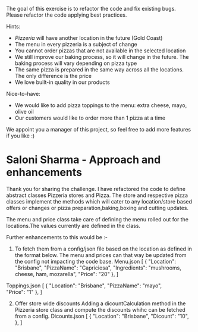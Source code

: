 The goal of this exercise is to refactor the code and fix existing bugs. Please refactor the code applying best practices.

Hints:
- _Pizzeria_ will have another location in the future (Gold Coast)
- The menu in every pizzeria is a subject of change
- You cannot order pizzas that are not available in the selected location
- We still improve our baking process, so it will change in the future. The baking process will vary depending on pizza type
- The same pizza is prepared in the same way across all the locations. The only difference is the price
- We love built-in quality in our products

Nice-to-have:
- We would like to add pizza toppings to the menu: extra cheese, mayo, olive oil
- Our customers would like to order more than 1 pizza at a time


We appoint you a manager of this project, so feel free to add more features if you like :)

Saloni Sharma - Approach and enhancements
===========================================================================================================================================================================
Thank you for sharing the challenge.
I have refactored the code to define abstract classes Pizzeria stores and Pizza.
The store and respective pizza classes implement the methods which will cater to any location/store based offers or changes or pizza preparation,baking,boxing and cutting updates.

The menu and price class take care of defining the menu rolled out for the locations.The values currently are defined in the class.

Further enhancements to this would be :-
1. To fetch them from a config/json file based on the location as defined in the format below.
The menu and prices can that way be updated from the config not impacting the code base.
Menu.json
[
  {
    "Location": "Brisbane",
    "PizzaName": "Capriciosa",
    "Ingredients": "mushrooms, cheese, ham, mozarella",
    "Price": "20"
  },
]

Toppings.json
[
  {
    "Location": "Brisbane",
    "PizzaName": "mayo",   
    "Price": "1"
  },
]

2. Offer store wide discounts 
Adding a dicountCalculation method in the Pizzeria store class and compute the discounts whihc can be fetched from a config.
Dicounts.json
[
  {
    "Location": "Brisbane",
    "Dicount": "10",       
  },
]
